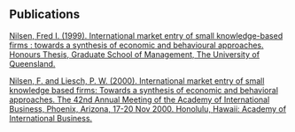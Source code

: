 
## Publications

[Nilsen, Fred I. (1999). International market entry of small knowledge-based firms : towards a synthesis of economic and behavioural approaches. Honours Thesis, Graduate School of Management, The University of Queensland.](https://espace.library.uq.edu.au/view/UQ:225797)




[Nilsen, F. and Liesch, P. W. (2000). International market entry of small knowledge based firms: Towards a synthesis of economic and behavioral approaches. The 42nd Annual Meeting of the Academy of International Business, Phoenix, Arizona, 17-20 Nov 2000. Honolulu, Hawaii: Academy of International Business.](https://espace.library.uq.edu.au/view/UQ:147759)
